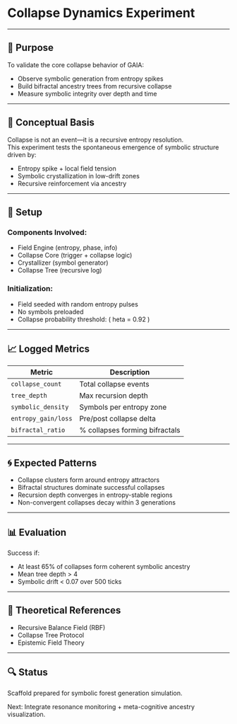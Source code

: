 # Collapse Dynamics Experiment

---

## 🎯 Purpose

To validate the core collapse behavior of GAIA:
- Observe symbolic generation from entropy spikes
- Build bifractal ancestry trees from recursive collapse
- Measure symbolic integrity over depth and time

---

## 🧠 Conceptual Basis

Collapse is not an event—it is a recursive entropy resolution.  
This experiment tests the spontaneous emergence of symbolic structure driven by:

- Entropy spike + local field tension
- Symbolic crystallization in low-drift zones
- Recursive reinforcement via ancestry

---

## 🔬 Setup

### Components Involved:
- Field Engine (entropy, phase, info)
- Collapse Core (trigger + collapse logic)
- Crystallizer (symbol generator)
- Collapse Tree (recursive log)

### Initialization:
- Field seeded with random entropy pulses
- No symbols preloaded
- Collapse probability threshold: \( 	heta = 0.92 \)

---

## 📈 Logged Metrics

| Metric | Description |
|--------|-------------|
| `collapse_count` | Total collapse events |
| `tree_depth` | Max recursion depth |
| `symbolic_density` | Symbols per entropy zone |
| `entropy_gain/loss` | Pre/post collapse delta |
| `bifractal_ratio` | % collapses forming bifractals |

---

## 🌀 Expected Patterns

- Collapse clusters form around entropy attractors
- Bifractal structures dominate successful collapses
- Recursion depth converges in entropy-stable regions
- Non-convergent collapses decay within 3 generations

---

## 📊 Evaluation

Success if:
- At least 65% of collapses form coherent symbolic ancestry
- Mean tree depth > 4
- Symbolic drift < 0.07 over 500 ticks

---

## 🧠 Theoretical References

- Recursive Balance Field (RBF)
- Collapse Tree Protocol
- Epistemic Field Theory

---

## 🔍 Status

Scaffold prepared for symbolic forest generation simulation.

Next: Integrate resonance monitoring + meta-cognitive ancestry visualization.
